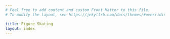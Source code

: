 ```yaml
---
# Feel free to add content and custom Front Matter to this file.
# To modify the layout, see https://jekyllrb.com/docs/themes/#overriding-theme-defaults

title: Figure Skating
layout: index
---
```

